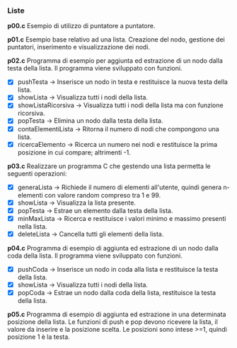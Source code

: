 ### Liste ###
**p00.c**
Esempio di utilizzo di puntatore a puntatore.

**p01.c**
Esempio base relativo ad una lista. Creazione del nodo, gestione dei puntatori, inserimento e visualizzazione dei nodi.

**p02.c**
Programma di esempio per aggiunta ed estrazione di un nodo dalla testa della lista. Il programma
viene sviluppato con funzioni.
- [x] pushTesta -> Inserisce un nodo in testa e restituisce la nuova testa della lista.
- [x] showLista -> Visualizza tutti i nodi della lista.
- [x] showListaRicorsiva -> Visualizza tutti i nodi della lista ma con funzione ricorsiva.
- [x] popTesta -> Elimina un nodo dalla testa della lista.
- [x] contaElementiLista -> Ritorna il numero di nodi che compongono una lista.
- [x] ricercaElemento -> Ricerca un numero nei nodi e restituisce la prima posizione in cui compare; altrimenti -1.

**p03.c**
Realizzare un programma C che gestendo una lista permetta le seguenti operazioni:
- [x] generaLista -> Richiede il numero di elementi all'utente, quindi genera n-elementi con valore random compreso tra 1 e 99.
- [x] showLista -> Visualizza la lista presente.
- [x] popTesta -> Estrae un elemento dalla testa della lista.
- [x] minMaxLista -> Ricerca e restituisce i valori minimo e massimo presenti nella lista.
- [x] deleteLista -> Cancella tutti gli elementi della lista.

**p04.c**
Programma di esempio di aggiunta ed estrazione di un nodo dalla coda della lista. Il programma
viene sviluppato con funzioni.
- [x] pushCoda -> Inserisce un nodo in coda alla lista e restituisce la testa della lista.
- [x] showLista -> Visualizza tutti i nodi della lista.
- [x] popCoda -> Estrae un nodo dalla coda della lista, restituisce la testa della lista.

**p05.c**
Programma di esempio di aggiunta ed estrazione in una determinata posizione della lista.
Le funzioni di push e pop devono ricevere la lista, il valore da inserire e la posizione scelta.
Le posizioni sono intese >=1, quindi posizione 1 è la testa.

